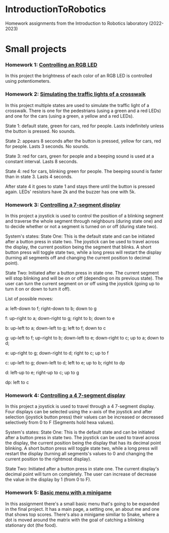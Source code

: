 # IntroductionToRobotics
Homework assignments from the Introduction to Robotics laboratory (2022-2023)
# Small projects
### Homework 1: [Controlling an RGB LED](/Lab2)
In this project the brightness of each color of an RGB LED is controlled using potentiometers.

### Homework 2: [Simulating the traffic lights of a crosswalk](/Lab3)
In this project multiple states are used to simulate the traffic light of a crosswalk. There is one for the pedestrians (using a green and a red LEDs) 
and one for the cars (using a green, a yellow and a red LEDs).

State 1: default state, green for cars, red for people. Lasts indefinitely unless the button is pressed. No sounds.

State 2: appears 8 seconds after the button is pressed, yellow for cars, red for people. Lasts 3 seconds. No sounds.

State 3: red for cars, green for people and a beeping sound is used at a constant interval. Lasts 8 seconds.

State 4: red for cars, blinking green for people. The beeping sound is faster than in state 3. Lasts 4 seconds.

After state 4 it goes to state 1 and stays there until the button is pressed again.
LEDs' resistors have 2k and the buzzer has one with 5k.

### Homework 3: [Controlling a 7-segment display](/Lab4)
In this project a joystick is used to control the position of a blinking segment and traverse the whole segment through neighbours (during state one)
and to decide whether or not a segment is turned on or off (during state two).

System's states:
State One: This is the default state and can be initiated after a button press in state two. The joystick can be used to travel across the display, the
current position being the segment that blinks. A short button press will toggle state two, while a long press will restart the display (turning all
segments off and changing the current position to decimal point).

State Two: Initiated after a button press in state one. The current segment will stop blinking and will be on or off (depending on its previous state).
The user can turn the current segment on or off using the joystick (going up to turn it on or down to turn it off).

List of possible moves:

a: left-down to f; right-down to b; down to g

f: up-right to a; down-right to g; right to b; down to e

b: up-left to a; down-left to g; left to f; down to c

g: up-left to f; up-right to b; down-left to e; down-right to c; up to a; down to d;

e: up-right to g; down-right to d; right to c; up to f

c: up-left to g; down-left to d; left to e; up to b; right to dp

d: left-up to e; right-up to c; up to g

dp: left to c

### Homework 4: [Controlling a 4 7-segment display](/Lab5)

In this project a joystick is used to travel through a 4 7-segment display. Four displays can be selected using the x-axis of the joystick and after
selection (joystick button press) their values can be increased or decreased selectively from 0 to F (Segments hold hexa values).

System's states:
State One: This is the default state and can be initiated after a button press in state two. The joystick can be used to travel across the display, the
current position being the display that has its decimal point blinking. A short button press will toggle state two, while a long press will restart 
the display (turning all segments's values to 0 and changing the current position to the rightmost display).

State Two: Initiated after a button press in state one. The current display's decimal point will turn on completely.
The user can increase of decrease the value in the display by 1 (from 0 to F).

### Homework 5: [Basic menu with a minigame](/Menu)

In this assignment there's a small basic menu that's going to be expanded in the final project. It has a main page, a setting one, an about me and one that
shows top scores.
There's also a minigame similiar to Snake, where a dot is moved around the matrix with the goal of catching a blinking stationary dot (the food).
